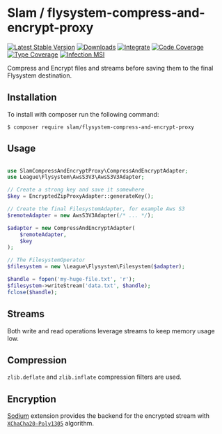 # Slam / flysystem-compress-and-encrypt-proxy

[![Latest Stable Version](https://img.shields.io/packagist/v/slam/flysystem-compress-and-encrypt-proxy.svg)](https://packagist.org/packages/slam/flysystem-compress-and-encrypt-proxy)
[![Downloads](https://img.shields.io/packagist/dt/slam/flysystem-compress-and-encrypt-proxy.svg)](https://packagist.org/packages/slam/flysystem-compress-and-encrypt-proxy)
[![Integrate](https://github.com/Slamdunk/flysystem-compress-and-encrypt-proxy/workflows/Integrate/badge.svg?branch=master)](https://github.com/Slamdunk/flysystem-compress-and-encrypt-proxy/actions)
[![Code Coverage](https://codecov.io/gh/Slamdunk/flysystem-compress-and-encrypt-proxy/coverage.svg?branch=master)](https://codecov.io/gh/Slamdunk/flysystem-compress-and-encrypt-proxy?branch=master)
[![Type Coverage](https://shepherd.dev/github/Slamdunk/flysystem-compress-and-encrypt-proxy/coverage.svg)](https://shepherd.dev/github/Slamdunk/flysystem-compress-and-encrypt-proxy)
[![Infection MSI](https://badge.stryker-mutator.io/github.com/Slamdunk/flysystem-compress-and-encrypt-proxy/master)](https://dashboard.stryker-mutator.io/reports/github.com/Slamdunk/flysystem-compress-and-encrypt-proxy/master)

Compress and Encrypt files and streams before saving them to the final Flysystem destination.

## Installation

To install with composer run the following command:

```console
$ composer require slam/flysystem-compress-and-encrypt-proxy
```

## Usage

```php

use SlamCompressAndEncryptProxy\CompressAndEncryptAdapter;
use League\Flysystem\AwsS3V3\AwsS3V3Adapter;

// Create a strong key and save it somewhere
$key = EncryptedZipProxyAdapter::generateKey();

// Create the final FilesystemAdapter, for example Aws S3
$remoteAdapter = new AwsS3V3Adapter(/* ... */);

$adapter = new CompressAndEncryptAdapter(
    $remoteAdapter,
    $key
);

// The FilesystemOperator
$filesystem = new \League\Flysystem\Filesystem($adapter);

$handle = fopen('my-huge-file.txt', 'r');
$filesystem->writeStream('data.txt', $handle);
fclose($handle);
```

## Streams

Both write and read operations leverage streams to keep memory usage low.

## Compression

`zlib.deflate` and `zlib.inflate` compression filters are used.

## Encryption

[Sodium](https://www.php.net/manual/en/book.sodium.php) extension provides the backend for the
encrypted stream with [`XChaCha20-Poly1305`](https://www.php.net/manual/en/function.sodium-crypto-secretstream-xchacha20poly1305-init-push.php) algorithm.
